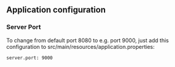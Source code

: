 ## Application configuration

### Server Port

To change from default port 8080 to e.g. port 9000, just add this configuration to src/main/resources/application.properties:

```
server.port: 9000
```
